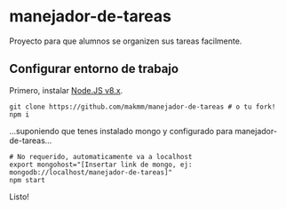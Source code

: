 # manejador-de-tareas
Proyecto para que alumnos se organizen sus tareas facilmente.

## Configurar entorno de trabajo
Primero, instalar [Node.JS v8.x](https://nodejs.org/).
```
git clone https://github.com/makmm/manejador-de-tareas # o tu fork!
npm i
```
...suponiendo que tenes instalado mongo y configurado para manejador-de-tareas...
```
# No requerido, automaticamente va a localhost
export mongohost="[Insertar link de mongo, ej: mongodb://localhost/manejador-de-tareas]"
npm start
```
Listo!
